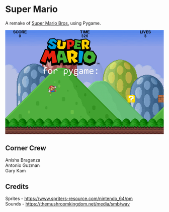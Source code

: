 # Super Mario
A remake of [Super Mario Bros.](https://en.wikipedia.org/wiki/Super_Mario_Bros.) using Pygame.

![game](resources/images/start_screen.png)

## Corner Crew
Anisha Braganza  
Antonio Guzman  
Gary Kam  

## Credits
Sprites - https://www.spriters-resource.com/nintendo_64/pm  
Sounds - https://themushroomkingdom.net/media/smb/wav  
